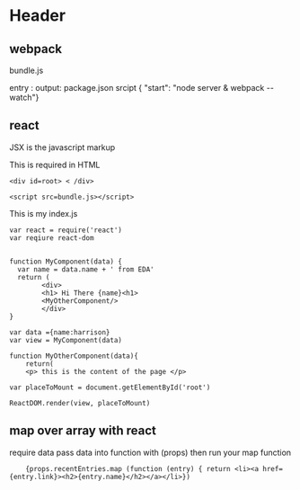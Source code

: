 <!-- TITLE: React Notes -->
<!-- SUBTITLE: A quick summary of React Notes -->

# Header

## webpack
bundle.js

entry :
output:
package.json
srcipt { "start": "node server & webpack --watch"}

## react
JSX is the javascript markup 

This is required in HTML
```text
<div id=root> < /div>

<script src=bundle.js></script>
```

This is my index.js
```text
var react = require('react') 
var reqiure react-dom


function MyComponent(data) {
  var name = data.name + ' from EDA'
  return (
        <div>
        <h1> Hi There {name}<h1>
        <MyOtherComponent/>
        </div>
}

var data ={name:harrison}
var view = MyComponent(data)

function MyOtherComponent(data){
	return(
	<p> this is the content of the page </p>

var placeToMount = document.getElementById('root')

ReactDOM.render(view, placeToMount)
```


## map over array with react
require data 
pass data into function with (props)
then run your map function

``    {props.recentEntries.map (function (entry) {
            return <li><a href={entry.link}><h2>{entry.name}</h2></a></li>})``
						
						